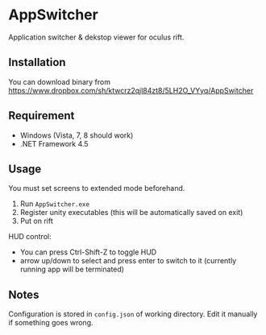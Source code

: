 AppSwitcher
===========
Application switcher & dekstop viewer for oculus rift.

Installation
----
You can download binary from https://www.dropbox.com/sh/ktwcrz2qjl84zt8/5LH2O_VYyq/AppSwitcher

Requirement
----
* Windows (Vista, 7, 8 should work)
* .NET Framework 4.5

Usage
----
You must set screens to extended mode beforehand.

1. Run `AppSwitcher.exe`
2. Register unity executables (this will be automatically saved on exit)
3. Put on rift

HUD control:

* You can press Ctrl-Shift-Z to toggle HUD
* arrow up/down to select and press enter to switch to it (currently running app will be terminated)


Notes
----
Configuration is stored in `config.json` of working directory. Edit it manually if something goes wrong.
